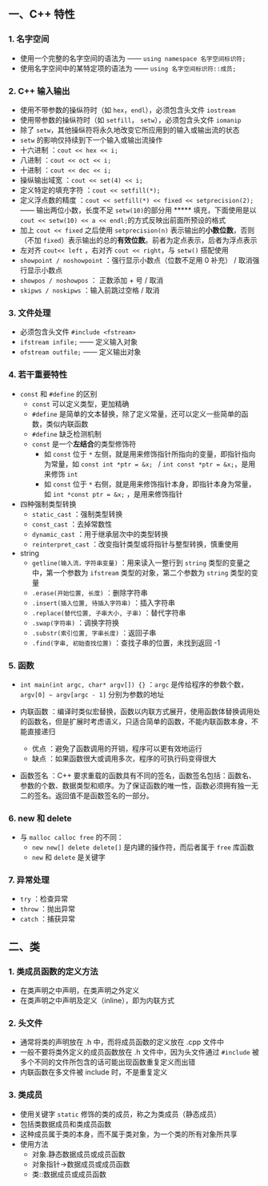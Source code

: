## 一、C++ 特性

### 1. 名字空间

* 使用一个完整的名字空间的语法为  —— `using namespace 名字空间标识符;`
* 使用名字空间中的某特定项的语法为 —— `using 名字空间标识符::成员;`

### 2. C++ 输入输出

* 使用不带参数的操纵符时（如 `hex`，`endl`），必须包含头文件 `iostream`
* 使用带参数的操纵符时（如 `setfill`， `setw`），必须包含头文件 `iomanip`
* 除了 `setw`，其他操纵符将永久地改变它所应用到的输入或输出流的状态
* `setw` 的影响仅持续到下一个输入或输出流操作
* 十六进制 ：`cout << hex << i;` 
* 八进制 ：`cout << oct << i;` 
* 十进制 ：`cout << dec << i;` 
* 操纵输出域宽 ：`cout << set(4) << i;`
* 定义特定的填充字符 ：`cout << setfill(*);`
* 定义浮点数的精度 ：`cout << setfill(*) << fixed << setprecision(2);` —— 输出两位小数，长度不足 `setw(10)`的部分用 ***** 填充，下面使用是以 `cout << setw(10) << a << endl;`的方式反映出前面所预设的格式
* 加上 `cout << fixed` 之后使用 `setprecision(n)` 表示输出的**小数位数**，否则（不加 `fixed`）表示输出的总的**有效位数**。前者为定点表示，后者为浮点表示
* 左对齐 `cout<< left` ，右对齐 `cout << right`，与 `setw()` 搭配使用
* `showpoint / noshowpoint` ：强行显示小数点（位数不足用 0 补充） / 取消强行显示小数点
* `showpos / noshowpos` ： 正数添加 + 号 / 取消
* `skipws / noskipws` ：输入前跳过空格 / 取消

### 3. 文件处理

* 必须包含头文件 `#include <fstream> `
* `ifstream infile;` —— 定义输入对象
* `ofstream outfile;` —— 定义输出对象

### 4. 若干重要特性

* `const` 和 `#define` 的区别
  * `const` 可以定义类型，更加精确
  * `#define` 是简单的文本替换，除了定义常量，还可以定义一些简单的函数，类似内联函数
  * `#define` 缺乏检测机制
  * `const` 是一个**左结合**的类型修饰符
    * 如 `const` 位于 `*` 左侧，就是用来修饰指针所指向的变量，即指针指向为常量，如 `const int *ptr = &x; ` / `int const *ptr = &x;`，是用来修饰 `int`
    * 如 `const` 位于 `*` 右侧，就是用来修饰指针本身，即指针本身为常量，如 `int *const ptr = &x;` ，是用来修饰指针
* 四种强制类型转换
  * `static_cast` ：强制类型转换
  * `const_cast` ：去掉常数性
  * `dynamic_cast` ：用于继承层次中的类型转换
  * `reinterpret_cast` ：改变指针类型或将指针与整型转换，慎重使用
* string
  * `getline(输入流，字符串变量)` ：用来读入一整行到 `string` 类型的变量之中，第一个参数为 `ifstream` 类型的对象，第二个参数为 `string` 类型的变量
  * `.erase(开始位置, 长度)` ：删除字符串
  * `.insert(插入位置, 待插入字符串)` ：插入字符串
  * `.replace(替代位置, 子串大小, 子串)` ：替代字符串
  * `.swap(字符串)` ：调换字符换
  * `.substr(索引位置, 字串长度)` ：返回子串
  * `.find(字串, 初始查找位置)` ：查找子串的位置，未找到返回 -1

### 5. 函数

* `int main(int argc, char* argv[]) {}` ：`argc` 是传给程序的参数个数，`argv[0] ~ argv[argc - 1]` 分别为参数的地址 

* 内联函数 ：编译时类似宏替换，函数以内联方式展开，使用函数体替换调用处的函数名，但是扩展时考虑语义，只适合简单的函数，不能内联函数本身，不能直接递归
  * 优点 ：避免了函数调用的开销，程序可以更有效地运行
  * 缺点 ：如果函数很大或调用多次，程序的可执行码变得很大
* 函数签名 ：C++ 要求重载的函数具有不同的签名，函数签名包括：函数名、参数的个数、数据类型和顺序。为了保证函数的唯一性，函数必须拥有独一无二的签名。返回值不是函数签名的一部分。

### 6. new 和 delete

* 与 `malloc calloc free` 的不同：
  * `new new[] delete delete[]` 是内建的操作符，而后者属于 `free` 库函数
  * `new` 和 `delete` 是关键字

### 7. 异常处理

* `try` ：检查异常
* `throw` ：抛出异常
* `catch` ：捕获异常



## 二、类

### 1. 类成员函数的定义方法

* 在类声明之中声明，在类声明之外定义
* 在类声明之中声明及定义（inline），即为内联方式

### 2. 头文件

* 通常将类的声明放在 .h 中，而将成员函数的定义放在 .cpp 文件中
* 一般不要将类外定义的成员函数放在 .h 文件中，因为头文件通过 `#include` 被多个不同的文件所包含的话可能出现函数重复定义而出错
* 内联函数在多文件被 include 时，不是重复定义

### 3. 类成员

* 使用关键字 `static` 修饰的类的成员，称之为类成员（静态成员）
* 包括类数据成员和类成员函数
* 这种成员属于类的本身，而不属于类对象，为一个类的所有对象所共享
* 使用方法
  * 对象.静态数据成员或成员函数
  * 对象指针->数据成员或成员函数
  * 类::数据成员或成员函数